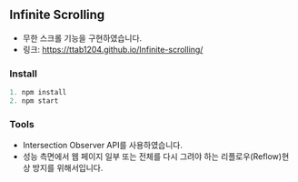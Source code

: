 ## Infinite Scrolling
- 무한 스크롤 기능을 구현하였습니다.
- 링크: https://ttab1204.github.io/Infinite-scrolling/

### Install
```js
1. npm install
2. npm start
```

### Tools
- Intersection Observer API를 사용하였습니다. 
- 성능 측면에서 웹 페이지 일부 또는 전체를 다시 그려야 하는 리플로우(Reflow)현상 방지를 위해서입니다.
